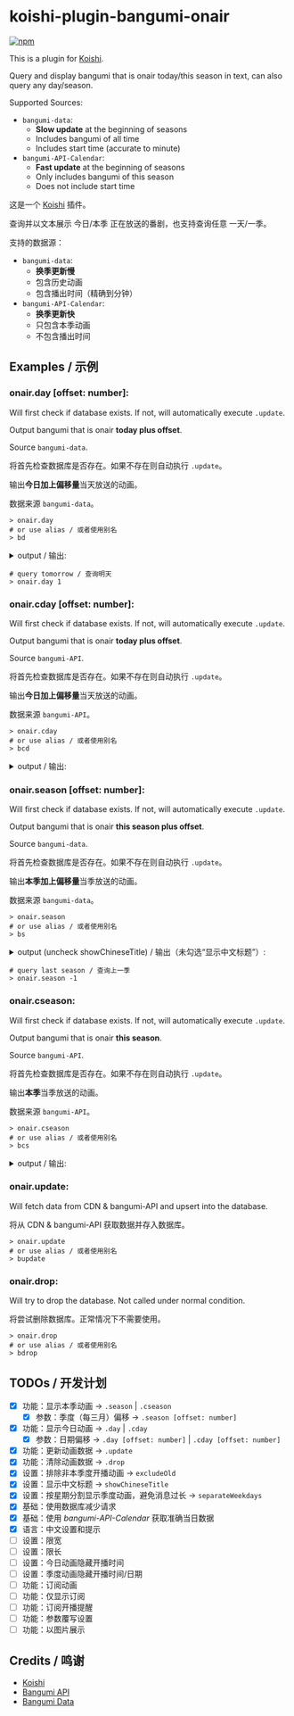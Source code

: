 # koishi-plugin-bangumi-onair

[![npm](https://img.shields.io/npm/v/koishi-plugin-bangumi-onair?style=flat-square)](https://www.npmjs.com/package/koishi-plugin-bangumi-onair)

This is a plugin for [Koishi](https://koishi.chat/).

Query and display bangumi that is onair today/this season in text, can also query any day/season.

Supported Sources:
 - `bangumi-data`:
   - **Slow update** at the beginning of seasons
   - Includes bangumi of all time
   - Includes start time (accurate to minute)
 - `bangumi-API-Calendar`:
   - **Fast update** at the beginning of seasons
   - Only includes bangumi of this season
   - Does not include start time

这是一个 [Koishi](https://koishi.chat/) 插件。

查询并以文本展示 今日/本季 正在放送的番剧，也支持查询任意 一天/一季。

支持的数据源：
 - `bangumi-data`:
   - **换季更新慢**
   - 包含历史动画
   - 包含播出时间（精确到分钟）
 - `bangumi-API-Calendar`:
   - **换季更新快**
   - 只包含本季动画
   - 不包含播出时间

## Examples / 示例

### onair.day [offset: number]:

Will first check if database exists. If not, will automatically execute `.update`.

Output bangumi that is onair **today plus offset**.

Source `bangumi-data`.

将首先检查数据库是否存在。如果不存在则自动执行 `.update`。

输出**今日加上偏移量**当天放送的动画。

数据来源 `bangumi-data`。

```
> onair.day
# or use alias / 或者使用别名
> bd
```

<details>
<summary>output / 输出:</summary>

> 00:05   スプリガン<br>
> 00:28   不死不幸<br>
> 00:58   破灭之国<br>
> 08:30   影之诗F 七影篇<br>
> 16:30   特搜组大吾 救国的橘色部队<br>
> 16:55   全力兔子<br>
> 16:55   パウ・パトロール(シーズン4)<br>
> 17:25   希望的力量～大人光之美少女'23～<br>
> 18:00   哆啦A梦<br>
> \> --- 23/12/30 18:52 ---<br>
> 21:00   世界尽头的圣骑士 铁锈之山的君王<br>
> 21:30   家里蹲吸血姬的苦闷<br>
> 22:00   间谍过家家 第二季<br>
> 22:00   极速车魂<br>
> 22:00   死神 千年血战篇-诀别谭-<br>
> 22:30   新上司是天然呆<br>
> 23:00   药屋少女的呢喃<br>
> 23:00   归还者的魔法要特别<br>
> 23:00   小不点<br>
> 23:30   猪肝记得煮熟再吃<br>

</details>

```
# query tomorrow / 查询明天
> onair.day 1
```

### onair.cday [offset: number]:

Will first check if database exists. If not, will automatically execute `.update`.

Output bangumi that is onair **today plus offset**.

Source `bangumi-API`.

将首先检查数据库是否存在。如果不存在则自动执行 `.update`。

输出**今日加上偏移量**当天放送的动画。

数据来源 `bangumi-API`。

```
> onair.cday
# or use alias / 或者使用别名
> bcd
```

<details>
<summary>output / 输出:</summary>

> --- Wednesday 24/01/03 ---<br>
> 弱角友崎同学 第二季<br>
> 欢迎来到实力至上主义教室 第三季<br>
> 异修罗<br>
> 梦想成为魔法少女<br>

</details>

### onair.season [offset: number]:

Will first check if database exists. If not, will automatically execute `.update`.

Output bangumi that is onair **this season plus offset**.

Source `bangumi-data`.

将首先检查数据库是否存在。如果不存在则自动执行 `.update`。

输出**本季加上偏移量**当季放送的动画。

数据来源 `bangumi-data`。


```
> onair.season
# or use alias / 或者使用别名
> bs
```

<details>
<summary>output (uncheck showChineseTitle) / 输出（未勾选“显示中文标题”）:</summary>

> \> --- 23/10 ---<br>
> --- Monday ---<br>
> 00:00 10-02   しーくれっとみっしょん～潜入捜査官は絶対に負けない！～<br>
> 20:00 10-09   星屑テレパス<br>
> 20:30 10-02   B-PROJECT ～熱烈＊ラブコール～<br>
> 21:00 10-02   ミギとダリ<br>
> 21:30 10-02   鴨乃橋ロンの禁断推理<br>
> 22:00 10-09   川越ボーイズ・シング<br>
> 23:00 10-02   SHY<br>
> 23:30 10-02   私の推しは悪役令嬢。<br>
> --- Tuesday ---<br>
> 00:00 10-03   とあるおっさんのVRMMO活動記<br>
> 00:00 10-10   デッドマウント・デスプレイ(第2クール)<br>
> 00:30 10-03   聖剣学院の魔剣使い<br>
> 22:00 10-03   聖女の魔力は万能です Season2<br>
> 22:00 10-03   Paradox Live THE ANIMATION<br>
> 23:00 10-03   東京リベンジャーズ 天竺編<br>
> --- Wednesday ---<br>
> 00:00 10-04   忍ばない！クリプトニンジャ咲耶<br>
> 00:00 11-01   転生したらスライムだった件 コリウスの夢<br>
> 20:00 10-04   ブルバスター<br>
> 21:00 10-04   婚約破棄された令嬢を拾った俺が、イケナイことを教え込む<br>
> 21:30 10-04   陰の実力者になりたくて！ 2nd season<br>
> 23:00 10-04   絆のアリル セカンドシーズン<br>
> 23:00 10-04   ウマ娘 プリティーダービー Season 3<br>
> 23:30 10-04   16bitセンセーション -ANOTHER LAYER-<br>
> 23:55 10-04   カミエラビ GOD.app<br>
> --- Thursday ---<br>
> 00:00 10-12   グッド・ナイト・ワールド<br>
> 00:00 10-26   PLUTO<br>
> 00:00 11-02   鬼武者<br>
> 00:00 11-09   悪魔くん<br>
> 00:00 11-23   ぼくのデーモン<br>
> 00:30 10-05   暴食のベルセルク<br>
> 21:00 10-05   魔法使いの嫁 SEASON2 第2クール<br>
> 21:05 10-12   まついぬ<br>
> 21:30 10-12   Dr.STONE NEW WORLD(第2クール)<br>
> 22:30 10-05   柚木さんちの四兄弟。<br>
> 22:30 10-05   ビックリメン<br>
> --- Friday ---<br>
> 00:00 10-06   レヱル・ロマネスク２<br>
> 00:00 11-10   機甲英雄 機鬥勇者 第2季<br>
> 00:33 10-06   アンダーニンジャ<br>
> 00:58 10-13   放課後少年花子くん<br>
> 01:23 10-06   カノジョも彼女 Season 2<br>
> 17:25 10-06   BEYBLADE X<br>
> 20:00 10-06   盾の勇者の成り上がり Season 3<br>
> 21:00 10-06   ゴブリンスレイヤーⅡ<br>
> 21:30 10-06   葬送のフリーレン<br>
> 21:30 10-06   経験済みなキミと、経験ゼロなオレが、お付き合いする話。<br>
> 22:00 10-06   攻略うぉんてっど！～異世界救います!?～<br>
> 23:00 10-06   ヒプノシスマイク -Division Rap Battle- Rhyme Anima ＋<br>
> 23:00 11-03   進撃の巨人 The Final Season 完結編 後編<br>
> --- Saturday ---<br>
> 00:28 10-07   アンデッドアンラック<br>
> 00:58 10-07   はめつのおうこく<br>
> 01:10 10-07   アークナイツ【冬隠帰路/PERISH IN FROST】<br>
> 08:00 10-07   おしりたんてい(第8シリーズ)<br>
> 16:55 10-07   全力ウサギ(2023)<br>
> 17:25 10-07   キボウノチカラ～オトナプリキュア'23～<br>
> 21:00 10-07   最果てのパラディン 鉄錆の山の王<br>
> 21:30 10-07   ひきこまり吸血姫の悶々<br>
> 22:00 10-07   SPY×FAMILY Season 2<br>
> 22:30 10-07   新しい上司はど天然<br>
> 23:00 10-07   帰還者の魔法は特別です<br>
> 23:00 10-07   オチビサン<br>
> 23:00 10-28   薬屋のひとりごと<br>
> 23:30 10-07   豚のレバーは加熱しろ<br>
> --- Sunday ---<br>
> 00:00 10-08   ティアムーン帝国物語～断頭台から始まる、姫の転生逆転ストー<br>リー～
> 00:30 10-08   僕らの雨いろプロトコル<br>
> 01:00 10-08   ポーション頼みで生き延びます！<br>
> 08:15 10-01   トランスフォーマー アーススパーク<br>
> 15:30 10-08   七つの大罪 黙示録の四騎士<br>
> 16:00 10-01   シャングリラ・フロンティア～クソゲーハンター、神ゲーに挑ま<br>んとす～
> 16:00 10-22   ドッグシグナル<br>
> 16:30 10-01   キャプテン翼シーズン2 ジュニアユース編<br>
> 21:00 10-01   オーバーテイク！<br>
> 21:00 10-01   でこぼこ魔女の親子事情<br>
> 21:30 10-08   君のことが大大大大大好きな100人の彼女<br>

</details>

```
# query last season / 查询上一季
> onair.season -1
```

### onair.cseason:

Will first check if database exists. If not, will automatically execute `.update`.

Output bangumi that is onair **this season**.

Source `bangumi-API`.

将首先检查数据库是否存在。如果不存在则自动执行 `.update`。

输出**本季**当季放送的动画。

数据来源 `bangumi-API`。

```
> onair.cseason
# or use alias / 或者使用别名
> bcs
```

<details>
<summary>output / 输出:</summary>

> \> --- 24/01 ---<br>
> --- Monday ---<br>
> 01-01   万古狂帝<br>
> 01-08   奇异贤伴 黑色天使 第2部分<br>
> 01-08   公主大人“拷问”的时间到了<br>
> 01-08   愚蠢天使与恶魔共舞<br>
> 01-08   至高之牌 第二季<br>
> 01-08   北海道辣妹贼拉可爱<br>
> 01-08   事与愿违的不死冒险者<br>
> 01-08   月光下的异世界之旅 第二幕<br>
> 01-22   大宇宙时代<br>
> --- Tuesday ---<br>
> 01-02   无脑魔女 第二季<br>
> 01-09   忍ばない！クリプトニンジャ咲耶 弐ノ巻<br>
> 01-09   反派大小姐等级99～我是隐藏BOSS但不是魔王～<br>
> 01-09   通灵王 FLOWERS<br>
> --- Wednesday ---<br>
> 10-20   海贼王<br>
> 01-03   梦想成为魔法少女<br>
> 01-03   异修罗<br>
> 01-03   欢迎来到实力至上主义教室 第三季<br>
> 01-03   弱角友崎同学 第二季<br>
> 01-10   炎上撲滅！魔法少女アイ子<br>
> 01-10   战国妖狐<br>
> 01-10   到了30岁还是处男，似乎会变成魔法师<br>
> 01-10   金属胭脂<br>
> 01-10   外科医生爱丽丝<br>
> 01-24   异人君莫邪<br>
> --- Thursday ---<br>
> 01-04   秒杀外挂太强了，异世界的家伙们根本就不是对手。<br>
> 01-04   迷宫饭<br>
> 01-04   魔都精兵的奴隶<br>
> 01-11   人气温泉『异世界温泉』开拓记 ～40岁左右的温泉爱好者转世到了悠闲的温泉天堂～<br>
> 01-11   月刊妄想科学<br>
> 01-11   勇气爆发BangBravern<br>
> 01-11   福星小子 第二季<br>
> 01-11   魔女与野兽<br>
> 01-18   地下城与勇士之破界少女<br>
> --- Friday ---<br>
> 09-29   葬送的芙莉莲<br>
> 01-05   百千家的妖怪王子<br>
> 01-05   碰之道<br>
> 01-05   超普通县千叶传说<br>
> 01-05   佐佐木与文鸟小哔<br>
> 01-05   治愈魔法的错误使用方法<br>
> 01-12   スナックバス江<br>
> 01-12   最弱的驯养师开启的捡垃圾的旅途。<br>
> 01-19   地狱客栈<br>
> 01-26   剑网3·侠肝义胆沈剑心 第三季（下卷）<br>
> 01-08   名侦探柯南<br>
> --- Saturday ---<br>
> 01-06   最强肉盾的迷宫攻略～拥有稀少技能体力9999的肉盾，被勇者队伍辞退了～<br>
> 01-06   貼りまわれ！こいぬ<br>
> 01-06   指尖相触，恋恋不舍<br>
> 01-06   物理魔法使马修 第二季<br>
> 01-06   我心里危险的东西 第二季<br>
> 01-06   婚戒物语<br>
> 01-06   青之驱魔师 岛根启明结社篇<br>
> 01-06   王者天下 第五季<br>
> 01-06   我独自升级<br>
> 01-13   卡片战斗先导者 DivineZ<br>
> 01-13   ぶっちぎり?!<br>
> 01-13   王者荣耀：荣耀之章 碎月篇<br>
> 01-20   肥志百科 原来你是这样的发明<br>
> 00-00   我的三体 第四季<br>
> --- Sunday ---<br>
> 01-07   挣扎吧，亚当<br>
> 01-07   Grimsburg<br>
> 01-07   轮回七次的反派大小姐，在前敌国享受随心所欲的新婚生活<br>
> 01-07   休假日的坏人先生<br>
> 01-07   因为不是命中注定的同伴而被赶出了勇者的队伍、从此以后过上了悠闲的隐居生活 第二季<br>
> 01-07   一世之尊<br>
> 01-07   为了在异世界也能抚摸毛茸茸而努力<br>
> 01-14   不白吃古诗词漫游记 第一季<br>
> 01-14   明治击剑－1874－<br>
> 01-14   暗芝居 第十二季<br>
> 01-14   狩火之王 第二季<br>
> 01-21   怪兽 一百三情飞龙侍极<br>

</details>

### onair.update:

Will fetch data from CDN & bangumi-API and upsert into the database.

将从 CDN & bangumi-API 获取数据并存入数据库。

```
> onair.update
# or use alias / 或者使用别名
> bupdate
```

### onair.drop:

Will try to drop the database. Not called under normal condition.

将尝试删除数据库。正常情况下不需要使用。

```
> onair.drop
# or use alias / 或者使用别名
> bdrop
```

## TODOs / 开发计划
 - [x] 功能：显示本季动画 -> `.season` | `.cseason`
   - [x] 参数：季度（每三月）偏移 -> `.season [offset: number]`
 - [x] 功能：显示今日动画 -> `.day` | `.cday`
   - [x] 参数：日期偏移 -> `.day [offset: number]` | `.cday [offset: number]`
 - [x] 功能：更新动画数据 -> `.update`
 - [x] 功能：清除动画数据 -> `.drop`
 - [x] 设置：排除非本季度开播动画 -> `excludeOld`
 - [x] 设置：显示中文标题 -> `showChineseTitle`
 - [x] 设置：按星期分割显示季度动画，避免消息过长 -> `separateWeekdays`
 - [x] 基础：使用数据库减少请求
 - [x] 基础：使用 *bangumi-API-Calendar* 获取准确当日数据
 - [x] 语言：中文设置和提示
 - [ ] 设置：限宽
 - [ ] 设置：限长
 - [ ] 设置：今日动画隐藏开播时间
 - [ ] 设置：季度动画隐藏开播时间/日期
 - [ ] 功能：订阅动画
 - [ ] 功能：仅显示订阅
 - [ ] 功能：订阅开播提醒
 - [ ] 功能：参数覆写设置
 - [ ] 功能：以图片展示

## Credits / 鸣谢
 - [Koishi](https://koishi.chat/)
 - [Bangumi API](https://github.com/bangumi/api/)
 - [Bangumi Data](https://github.com/bangumi-data/bangumi-data)
